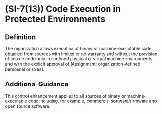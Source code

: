 
# (SI-7(13)) Code Execution in Protected Environments

## Definition

The organization allows execution of binary or machine-executable code obtained from sources with limited or no warranty and without the provision of source code only in confined physical or virtual machine environments and with the explicit approval of [Assignment: organization-defined personnel or roles].

## Additional Guidance

This control enhancement applies to all sources of binary or machine-executable code including, for example, commercial software/firmware and open source software.
